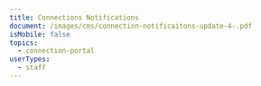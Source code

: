 ```yaml
---
title: Connections Notifications
document: /images/cms/connection-notificaitons-update-4-.pdf
isMobile: false
topics:
  - connection-portal
userTypes:
  - staff
---
```

